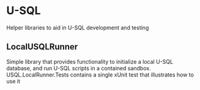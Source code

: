 # U-SQL
Helper libraries to aid in U-SQL development and testing

## LocalUSQLRunner

Simple library that provides functionality to initialize a local U-SQL database, and run U-SQL scripts in a contained sandbox.
USQL.LocalRunner.Tests contains a single xUnit test that illustrates how to use it
